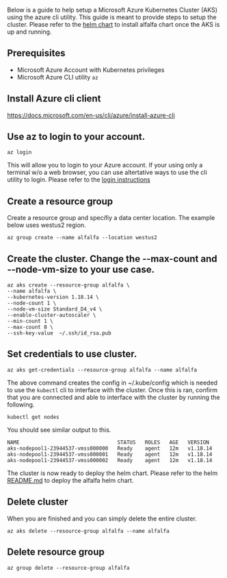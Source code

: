 Below is a guide to help setup a Microsoft Azure Kubernetes Cluster (AKS) using the azure cli utility. This guide is meant to provide steps to setup the cluster. Please refer to the [helm chart](/README.md) to install alfalfa chart once the AKS is up and running.  

## Prerequisites

- Microsoft Azure Account with Kubernetes privileges
- Microsoft Azure CLI utility `az`

## Install Azure cli client
https://docs.microsoft.com/en-us/cli/azure/install-azure-cli


## Use az to login to your account. 
`az login`

This will allow you to login to your Azure account. If your using only a terminal w/o a web browser, you can use altertative ways to use the cli utility to login. Please refer to the [login instructions](https://docs.microsoft.com/en-us/cli/azure/reference-index?view=azure-cli-latest#az_login)

## Create a resource group

Create a resource group and specifiy a data center location. The example below uses westus2 region. 

`az group create --name alfalfa --location westus2`


## Create the cluster. Change the --max-count and --node-vm-size to your use case. 

    az aks create --resource-group alfalfa \
    --name alfalfa \
    --kubernetes-version 1.18.14 \
    --node-count 1 \
    --node-vm-size Standard_D4_v4 \
    --enable-cluster-autoscaler \
    --min-count 1 \
    --max-count 8 \
    --ssh-key-value  ~/.ssh/id_rsa.pub 

## Set credentials to use cluster. 

`az aks get-credentials --resource-group alfalfa --name alfalfa`

The above command creates the config in ~/.kube/config which is needed to use the `kubectl` cli to interface with the cluster. Once this is ran, confirm that you are connected and able to interface with the cluster by running the following. 

`kubectl get nodes`

You should see similar output to this. 

```
NAME                                STATUS   ROLES   AGE   VERSION
aks-nodepool1-23944537-vmss000000   Ready    agent   12m   v1.18.14
aks-nodepool1-23944537-vmss000001   Ready    agent   12m   v1.18.14
aks-nodepool1-23944537-vmss000002   Ready    agent   12m   v1.18.14
```
The cluster is now ready to deploy the helm chart. Please refer to the helm [README.md](../README.md) to deploy the alfalfa helm chart. 

## Delete cluster

When you are finished and you can simply delete the entire cluster. 

 `az aks delete --resource-group alfalfa --name alfalfa`

## Delete resource group 

`az group delete --resource-group alfalfa`


















